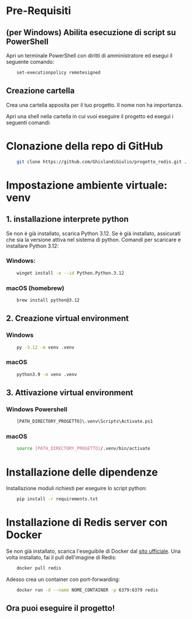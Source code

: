 
# Pre-Requisiti
## (per Windows) Abilita esecuzione di script su PowerShell
Apri un terminale PowerShell con diritti di amministratore ed esegui il seguente comando:
``` bash
    set-executionpolicy remotesigned
``` 

## Creazione cartella
Crea una cartella apposita per il tuo progetto. Il nome non ha importanza.

Apri una shell nella cartella in cui vuoi eseguire il progetto ed esegui i seguenti comandi:
# Clonazione della repo di GitHub
``` bash
    git clone https://github.com/GhislandiGiulio/progetto_redis.git .
``` 

# Impostazione ambiente virtuale: venv

## 1. installazione interprete python

Se non è già installato, scarica Python 3.12. Se è già installato, assicurati che sia la versione attiva nel sistema di python.
Comandi per scaricare e installare Python 3.12:
### Windows:
```bash
    winget install -e --id Python.Python.3.12
```

### macOS (homebrew)
```bash
    brew install python@3.12
```

## 2. Creazione virtual environment

### Windows
```bash
    py -3.12 -m venv .venv
``` 

### macOS
``` bash
    python3.9 -m venv .venv
``` 

## 3. Attivazione virtual environment
### Windows Powershell
``` bash
    [PATH_DIRECTORY_PROGETTO]\.venv\Scripts\Activate.ps1
``` 
### macOS
``` bash
    source [PATH_DIRECTORY_PROGETTO]/.venv/bin/activate
``` 

# Installazione delle dipendenze
Installazione moduli richiesti per eseguire lo script python:
``` bash
    pip install -r requirements.txt
```
# Installazione di Redis server con Docker
Se non già installato, scarica l'eseguibile di Docker dal [sito ufficiale](https://www.docker.com/products/docker-desktop/).
Una volta installato, fai il pull dell'imagine di Redis:
``` bash
    docker pull redis 
```
Adesso crea un container con port-forwarding:
``` bash
    docker run -d --name NOME_CONTAINER -p 6379:6379 redis 
```

## Ora puoi eseguire il progetto! 
